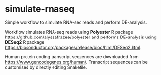 # simulate-rnaseq
Simple workflow to simulate RNA-seq reads and perform DE-analysis.


Workflow simulates RNA-seq reads using **Polyester** R package https://github.com/alyssafrazee/polyester and 
performs DE-analysis using **DESeq2** R package https://bioconductor.org/packages/release/bioc/html/DESeq2.html.

Human protein coding transcript sequences are downloaded from https://www.gencodegenes.org/human/. 
Transcript sequences can be customised by directly editing Snakefile.
